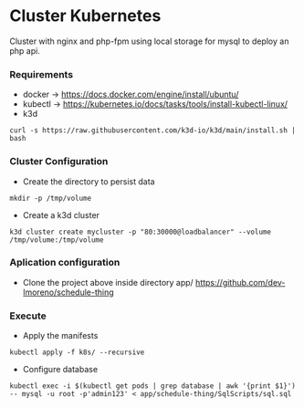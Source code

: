 # Cluster Kubernetes
Cluster with nginx and php-fpm using local storage for mysql to deploy an php api.

### Requirements
- docker   -> https://docs.docker.com/engine/install/ubuntu/
- kubectl  -> https://kubernetes.io/docs/tasks/tools/install-kubectl-linux/
- k3d
```
curl -s https://raw.githubusercontent.com/k3d-io/k3d/main/install.sh | bash
```

### Cluster Configuration
- Create the directory to persist data
```
mkdir -p /tmp/volume
```
- Create a k3d cluster
```
k3d cluster create mycluster -p "80:30000@loadbalancer" --volume /tmp/volume:/tmp/volume
```

### Aplication configuration
- Clone the project above inside directory app/ 
https://github.com/dev-lmoreno/schedule-thing

### Execute

- Apply the manifests
```
kubectl apply -f k8s/ --recursive
```

- Configure database
```
kubectl exec -i $(kubectl get pods | grep database | awk '{print $1}') -- mysql -u root -p'admin123' < app/schedule-thing/SqlScripts/sql.sql
```